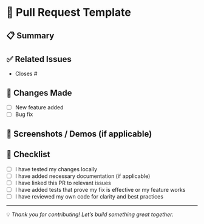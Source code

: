 # 🚀 Pull Request Template

## 📋 Summary
<!-- Describe the changes you're introducing and the motivation behind them. -->

## ✅ Related Issues
<!-- List any related issues or feature requests (e.g., Fixes #123, Closes #456). -->
- Closes #

## 🧪 Changes Made
- [ ] New feature added
- [ ] Bug fix

## 📸 Screenshots / Demos (if applicable)
<!-- Add screenshots or recordings for UI/UX changes. -->

## 📝 Checklist
- [ ] I have tested my changes locally
- [ ] I have added necessary documentation (if applicable)
- [ ] I have linked this PR to relevant issues
- [ ] I have added tests that prove my fix is effective or my feature works
- [ ] I have reviewed my own code for clarity and best practices

---

💡 _Thank you for contributing! Let’s build something great together._

